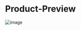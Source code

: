 # Product-Preview
![image](https://github.com/user-attachments/assets/4ab4f069-9d69-468a-9cd3-0f68acc6308c)

